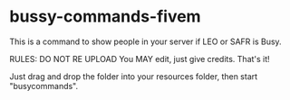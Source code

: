 # bussy-commands-fivem
This is a command to show people in your server if LEO or SAFR is Busy.

RULES:
DO NOT RE UPLOAD
You MAY edit, just give credits.
That's it!

Just drag and drop the folder into your resources folder, then start "busycommands".
